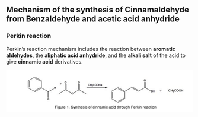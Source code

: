 ## Mechanism of the synthesis of Cinnamaldehyde from Benzaldehyde and acetic acid anhydride

### Perkin reaction

Perkin’s reaction mechanism includes the reaction between **aromatic aldehydes**, the **aliphatic acid anhydride**, 
and the **alkali salt** of the acid to give **cinnamic acid** derivatives.

![perkin4.png](https://github.com/LoqmanSamani/cinnamaldehyde/blob/systembiology/images/perkin4.png)




